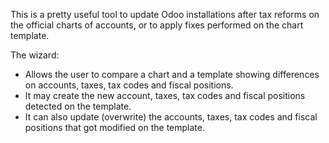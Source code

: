 This is a pretty useful tool to update Odoo installations after tax
reforms on the official charts of accounts, or to apply fixes performed
on the chart template.

The wizard:

- Allows the user to compare a chart and a template showing differences
  on accounts, taxes, tax codes and fiscal positions.
- It may create the new account, taxes, tax codes and fiscal positions
  detected on the template.
- It can also update (overwrite) the accounts, taxes, tax codes and
  fiscal positions that got modified on the template.
